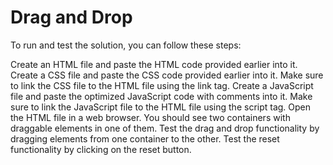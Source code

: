 # Drag and Drop

To run and test the solution, you can follow these steps:

Create an HTML file and paste the HTML code provided earlier into it.
Create a CSS file and paste the CSS code provided earlier into it. Make sure to link the CSS file to the HTML file using the link tag.
Create a JavaScript file and paste the optimized JavaScript code with comments into it. Make sure to link the JavaScript file to the HTML file using the script tag.
Open the HTML file in a web browser. You should see two containers with draggable elements in one of them.
Test the drag and drop functionality by dragging elements from one container to the other.
Test the reset functionality by clicking on the reset button.
